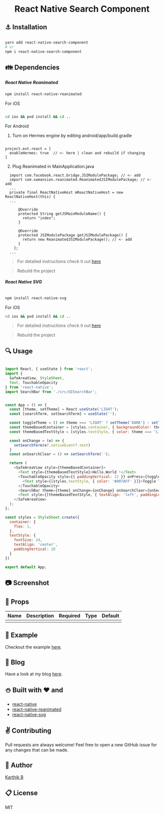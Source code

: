 <div align='center'>
<h1>React Native Search Component</h1>
</div>


## :anchor: Installation

```sh

yarn add react-native-search-component
# or
npm i react-native-search-component

```

## :family: Dependencies

##### React Native Reanimated

```sh
npm install react-native-reanimated
```

For iOS 

```sh

cd ios && pod install && cd ..

```

For Android

1. Turn on Hermes engine by editing android/app/build.gradle

```code

project.ext.react = [
  enableHermes: true  // <- here | clean and rebuild if changing
]

```
2. Plug Reanimated in MainApplication.java

```code
  import com.facebook.react.bridge.JSIModulePackage; // <- add
  import com.swmansion.reanimated.ReanimatedJSIModulePackage; // <- add
  ...
  private final ReactNativeHost mReactNativeHost = new ReactNativeHost(this) {
  ...

      @Override
      protected String getJSMainModuleName() {
        return "index";
      }

      @Override
      protected JSIModulePackage getJSIModulePackage() {
        return new ReanimatedJSIModulePackage(); // <- add
      }
    };
  ...
```
> For detailed instructions check it out [here](https://docs.swmansion.com/react-native-reanimated/docs/next/installation)

> Rebuild the project

##### React Native SVG

```sh

npm install react-native-svg

```

For iOS

```sh
cd ios && pod install && cd ..
```

> For detailed instructions check it out [here](https://github.com/react-native-community/react-native-svg)

> Rebuild the project

## :mag: Usage

```js

import React, { useState } from 'react';
import {
  SafeAreaView, StyleSheet,
  Text, TouchableOpacity
} from 'react-native';
import SearchBar from './src/UISearchBar';


const App = () => {
  const [theme, setTheme] = React.useState('LIGHT');
  const [searchTerm, setSearchTerm] = useState('');

  const toggleTheme = () => theme === 'LIGHT' ? setTheme('DARK') : setTheme('LIGHT');
  const themeBasedContainer = [styles.container, { backgroundColor: theme === 'LIGHT' ? 'white' : 'black' }];
  const themeBasedTextStyle = [styles.textStyle, { color: theme === 'LIGHT' ? 'black' : 'white' }];

  const onChange = (e) => {
    setSearchTerm(e?.nativeEvent?.text)
  }
  const onSearchClear = () => setSearchTerm('');

  return (
    <SafeAreaView style={themeBasedContainer}>
      <Text style={themeBasedTextStyle}>Hello,World !</Text>
      <TouchableOpacity style={{ paddingVertical: 12 }} onPress={toggleTheme}>
        <Text style={[styles.textStyle, { color: '#007AFF' }]}>Toggle Theme</Text>
      </TouchableOpacity>
      <SearchBar theme={theme} onChange={onChange} onSearchClear={onSearchClear} />
      <Text style={[themeBasedTextStyle, { textAlign: 'left', paddingLeft: 16 }]}> Search Term : {searchTerm}</Text>
    </SafeAreaView>
  );
};

const styles = StyleSheet.create({
  container: {
    flex: 1,
  },
  textStyle: {
    fontSize: 24,
    textAlign: 'center',
    paddingVertical: 10
  }
})

export default App;

```

## :camera: Screenshot



## :wrench: Props

|   Name                           | Description                                    | Required    | Type                 | Default              | 
| ---------------------------------| ---------------------------------------------- | ----------- | -------------------- | -------------------- |
|                                  |                                                |             |                      |                      |


## :tada: Example

Checkout the example [here](https://github.com/timelessco/react-native-search-component/tree/master/example/RNSearch).

## :notebook: Blog

Have a look at my blog [here]().

## :snowman: Built with ❤️ and

- [react-native](https://www.npmjs.com/package/react-native)
- [react-native-reanimated](https://docs.swmansion.com/react-native-reanimated/)
- [react-native-svg](https://github.com/react-native-community/react-native-svg)


## :v: Contributing
Pull requests are always welcome! Feel free to open a new GitHub issue for any changes that can be made.


## :man: Author

[Karthik B](https://twitter.com/_iam_karthik) 


## :clipboard: License

MIT

